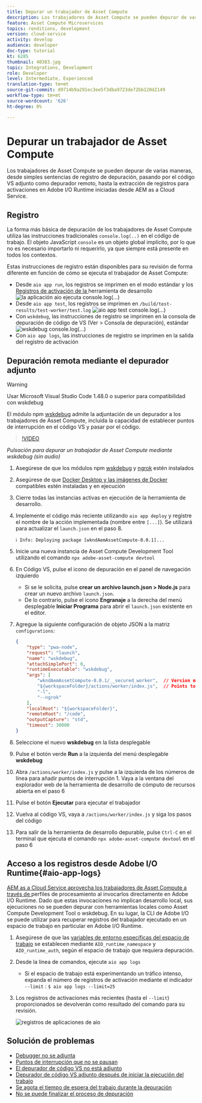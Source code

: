 ```yaml
---
title: Depurar un trabajador de Asset Compute
description: Los trabajadores de Asset Compute se pueden depurar de varias maneras, desde simples sentencias de registro de depuración, pasando por el código VS adjunto como depurador remoto, hasta la extracción de registros para activaciones en Adobe I/O Runtime iniciadas desde AEM as a Cloud Service.
feature: Asset Compute Microservices
topics: renditions, development
version: cloud-service
activity: develop
audience: developer
doc-type: tutorial
kt: 6285
thumbnail: 40383.jpg
topic: Integrations, Development
role: Developer
level: Intermediate, Experienced
translation-type: tm+mt
source-git-commit: d9714b9a291ec3ee5f3dba9723de72bb120d2149
workflow-type: tm+mt
source-wordcount: '626'
ht-degree: 0%

---
```



# Depurar un trabajador de Asset Compute

Los trabajadores de Asset Compute se pueden depurar de varias maneras, desde simples sentencias de registro de depuración, pasando por el código VS adjunto como depurador remoto, hasta la extracción de registros para activaciones en Adobe I/O Runtime iniciadas desde AEM as a Cloud Service.

## Registro

La forma más básica de depuración de los trabajadores de Asset Compute utiliza las instrucciones tradicionales `console.log(..)` en el código de trabajo. El objeto JavaScript `console` es un objeto global implícito, por lo que no es necesario importarlo ni requerirlo, ya que siempre está presente en todos los contextos.

Estas instrucciones de registro están disponibles para su revisión de forma diferente en función de cómo se ejecuta el trabajador de Asset Compute:

+ Desde `aio app run`, los registros se imprimen en el modo estándar y los [Registros de activación de la ](../develop/development-tool.md) herramienta de desarrollo
   ![la aplicación aio ejecuta console.log(...)](./assets/debug/console-log__aio-app-run.png)
+ Desde `aio app test`, los registros se imprimen en `/build/test-results/test-worker/test.log`
   ![aio app test console.log(...)](./assets/debug/console-log__aio-app-test.png)
+ Con `wskdebug`, las instrucciones de registro se imprimen en la consola de depuración de código de VS (Ver > Consola de depuración), estándar
   ![wskdebug console.log(...)](./assets/debug/console-log__wskdebug.png)
+ Con `aio app logs`, las instrucciones de registro se imprimen en la salida del registro de activación

## Depuración remota mediante el depurador adjunto

>[!WARNING]
>
>Usar Microsoft Visual Studio Code 1.48.0 o superior para compatibilidad con wskdebug

El módulo npm [wskdebug](https://www.npmjs.com/package/@openwhisk/wskdebug) admite la adjuntación de un depurador a los trabajadores de Asset Compute, incluida la capacidad de establecer puntos de interrupción en el código VS y pasar por el código.

>[!VIDEO](https://video.tv.adobe.com/v/40383/?quality=12&learn=on)

_Pulsación para depurar un trabajador de Asset Compute mediante wskdebug (sin audio)_

1. Asegúrese de que los módulos npm [wskdebug](../set-up/development-environment.md#wskdebug) y [ngrok](../set-up/development-environment.md#ngork) estén instalados
1. Asegúrese de que [Docker Desktop y las imágenes de Docker](../set-up/development-environment.md#docker) compatibles estén instaladas y en ejecución
1. Cierre todas las instancias activas en ejecución de la herramienta de desarrollo.
1. Implemente el código más reciente utilizando `aio app deploy` y registre el nombre de la acción implementada (nombre entre `[...]`). Se utilizará para actualizar el `launch.json` en el paso 8.

   ```
   ℹ Info: Deploying package [wkndAemAssetCompute-0.0.1]...
   ```
1. Inicie una nueva instancia de Asset Compute Development Tool utilizando el comando `npx adobe-asset-compute devtool`
1. En Código VS, pulse el icono de depuración en el panel de navegación izquierdo
   + Si se le solicita, pulse __crear un archivo launch.json > Node.js__ para crear un nuevo archivo `launch.json`.
   + De lo contrario, pulse el icono __Engranaje__ a la derecha del menú desplegable __Iniciar Programa__ para abrir el `launch.json` existente en el editor.
1. Agregue la siguiente configuración de objeto JSON a la matriz `configurations`:

   ```json
   {
       "type": "pwa-node",
       "request": "launch",
       "name": "wskdebug",
       "attachSimplePort": 0,
       "runtimeExecutable": "wskdebug",
       "args": [
           "wkndAemAssetCompute-0.0.1/__secured_worker",  // Version must match your Asset Compute worker's version
           "${workspaceFolder}/actions/worker/index.js",  // Points to your worker
           "-l",
           "--ngrok"
       ],
       "localRoot": "${workspaceFolder}",
       "remoteRoot": "/code",
       "outputCapture": "std",
       "timeout": 30000
   }
   ```

1. Seleccione el nuevo __wskdebug__ en la lista desplegable
1. Pulse el botón verde __Run__ a la izquierda del menú desplegable __wskdebug__
1. Abra `/actions/worker/index.js` y pulse a la izquierda de los números de línea para añadir puntos de interrupción 1. Vaya a la ventana del explorador web de la herramienta de desarrollo de cómputo de recursos abierta en el paso 6
1. Pulse el botón __Ejecutar__ para ejecutar el trabajador
1. Vuelva al código VS, vaya a `/actions/worker/index.js` y siga los pasos del código
1. Para salir de la herramienta de desarrollo depurable, pulse `Ctrl-C` en el terminal que ejecuta el comando `npx adobe-asset-compute devtool` en el paso 6

## Acceso a los registros desde Adobe I/O Runtime{#aio-app-logs}

[AEM as a Cloud Service aprovecha los trabajadores de Asset Compute a través de ](../deploy/processing-profiles.md) perfiles de procesamiento al invocarlos directamente en Adobe I/O Runtime. Dado que estas invocaciones no implican desarrollo local, sus ejecuciones no se pueden depurar con herramientas locales como Asset Compute Development Tool o wskdebug. En su lugar, la CLI de Adobe I/O se puede utilizar para recuperar registros del trabajador ejecutado en un espacio de trabajo en particular en Adobe I/O Runtime.

1. Asegúrese de que las [variables de entorno específicas del espacio de trabajo](../deploy/runtime.md) se establecen mediante `AIO_runtime_namespace` y `AIO_runtime_auth`, según el espacio de trabajo que requiera depuración.
1. Desde la línea de comandos, ejecute `aio app logs`
   + Si el espacio de trabajo está experimentando un tráfico intenso, expanda el número de registros de activación mediante el indicador `--limit` :
      `$ aio app logs --limit=25`
1. Los registros de activaciones más recientes (hasta el `--limit`) proporcionados se devolverán como resultado del comando para su revisión.

   ![registros de aplicaciones de aio](./assets/debug/aio-app-logs.png)

## Solución de problemas

+ [Debugger no se adjunta](../troubleshooting.md#debugger-does-not-attach)
+ [Puntos de interrupción que no se pausan](../troubleshooting.md#breakpoints-no-pausing)
+ [El depurador de código VS no está adjunto](../troubleshooting.md#vs-code-debugger-not-attached)
+ [Depurador de código VS adjunto después de iniciar la ejecución del trabajo](../troubleshooting.md#vs-code-debugger-attached-after-worker-execution-began)
+ [Se agota el tiempo de espera del trabajo durante la depuración](../troubleshooting.md#worker-times-out-while-debugging)
+ [No se puede finalizar el proceso de depuración](../troubleshooting.md#cannot-terminate-debugger-process)
